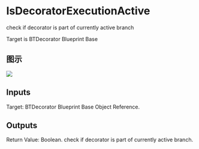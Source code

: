 # IsDecoratorExecutionActive

check if decorator is part of currently active branch

Target is BTDecorator Blueprint Base

## 图示

![]($-20221218-17453733.png)

## Inputs

Target: BTDecorator Blueprint Base Object Reference.  

## Outputs

Return Value: Boolean. check if decorator is part of currently active branch.

